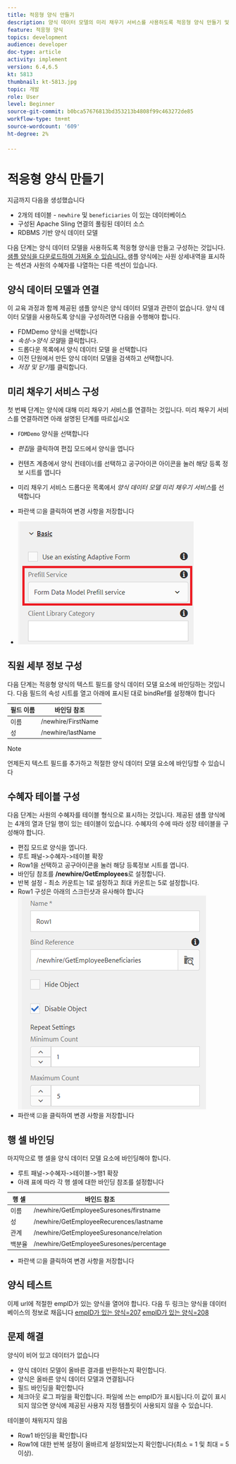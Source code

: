 ```yaml
---
title: 적응형 양식 만들기
description: 양식 데이터 모델의 미리 채우기 서비스를 사용하도록 적응형 양식 만들기 및 구성
feature: 적응형 양식
topics: development
audience: developer
doc-type: article
activity: implement
version: 6.4,6.5
kt: 5813
thumbnail: kt-5813.jpg
topic: 개발
role: User
level: Beginner
source-git-commit: b0bca57676813bd353213b4808f99c463272de85
workflow-type: tm+mt
source-wordcount: '609'
ht-degree: 2%

---
```



# 적응형 양식 만들기

지금까지 다음을 생성했습니다

* 2개의 테이블 - `newhire` 및 `beneficiaries` 이 있는 데이터베이스
* 구성된 Apache Sling 연결의 풀링된 데이터 소스
* RDBMS 기반 양식 데이터 모델

다음 단계는 양식 데이터 모델을 사용하도록 적응형 양식을 만들고 구성하는 것입니다.  [샘플 양식을 다운로드하여 가져올 수 있습니다. ](assets/fdm-demo-af.zip) 샘플 양식에는 사원 상세내역을 표시하는 섹션과 사원의 수혜자를 나열하는 다른 섹션이 있습니다.

## 양식 데이터 모델과 연결

이 교육 과정과 함께 제공된 샘플 양식은 양식 데이터 모델과 관련이 없습니다. 양식 데이터 모델을 사용하도록 양식을 구성하려면 다음을 수행해야 합니다.

* FDMDemo 양식을 선택합니다
* _속성_->_양식 모델_&#x200B;을 클릭합니다.
* 드롭다운 목록에서 양식 데이터 모델 을 선택합니다
* 이전 단원에서 만든 양식 데이터 모델을 검색하고 선택합니다.
* _저장 및 닫기_&#x200B;를 클릭합니다.

## 미리 채우기 서비스 구성

첫 번째 단계는 양식에 대해 미리 채우기 서비스를 연결하는 것입니다. 미리 채우기 서비스를 연결하려면 아래 설명된 단계를 따르십시오

* `FDMDemo` 양식을 선택합니다
* _편집_&#x200B;을 클릭하여 편집 모드에서 양식을 엽니다
* 컨텐츠 계층에서 양식 컨테이너를 선택하고 공구아이콘 아이콘을 눌러 해당 등록 정보 시트를 엽니다
* 미리 채우기 서비스 드롭다운 목록에서 _양식 데이터 모델 미리 채우기 서비스_&#x200B;를 선택합니다
* 파란색 ☑을 클릭하여 변경 사항을 저장합니다

* ![미리 채우기 서비스](assets/fdm-prefill.png)

## 직원 세부 정보 구성

다음 단계는 적응형 양식의 텍스트 필드를 양식 데이터 모델 요소에 바인딩하는 것입니다. 다음 필드의 속성 시트를 열고 아래에 표시된 대로 bindRef를 설정해야 합니다


| 필드 이름 | 바인딩 참조 |
|------------|--------------------|
| 이름 | /newhire/FirstName |
| 성 | /newhire/lastName |

>[!NOTE]
>
>언제든지 텍스트 필드를 추가하고 적절한 양식 데이터 모델 요소에 바인딩할 수 있습니다

## 수혜자 테이블 구성

다음 단계는 사원의 수혜자를 테이블 형식으로 표시하는 것입니다. 제공된 샘플 양식에는 4개의 열과 단일 행이 있는 테이블이 있습니다. 수혜자의 수에 따라 성장 테이블을 구성해야 합니다.

* 편집 모드로 양식을 엽니다.
* 루트 패널->수혜자->테이블 확장
* Row1을 선택하고 공구아이콘을 눌러 해당 등록정보 시트를 엽니다.
* 바인딩 참조를 **/newhire/GetEmployees**&#x200B;로 설정합니다.
* 반복 설정 - 최소 카운트는 1로 설정하고 최대 카운트는 5로 설정합니다.
* Row1 구성은 아래의 스크린샷과 유사해야 합니다
   ![row-configure](assets/configure-row.PNG)
* 파란색 ☑을 클릭하여 변경 사항을 저장합니다

## 행 셀 바인딩

마지막으로 행 셀을 양식 데이터 모델 요소에 바인딩해야 합니다.

* 루트 패널->수혜자->테이블->행1 확장
* 아래 표에 따라 각 행 셀에 대한 바인딩 참조를 설정합니다

| 행 셀 | 바인드 참조 |
|------------|----------------------------------------------|
| 이름 | /newhire/GetEmployeeSuresones/firstname |
| 성 | /newhire/GetEmployeeRecurences/lastname |
| 관계 | /newhire/GetEmployeeSuresonance/relation |
| 백분율 | /newhire/GetEmployeeSuresones/percentage |

* 파란색 ☑을 클릭하여 변경 사항을 저장합니다

## 양식 테스트

이제 url에 적절한 empID가 있는 양식을 열어야 합니다. 다음 두 링크는 양식을 데이터베이스의 정보로 채웁니다
[empID가 있는 양식=207](http://localhost:4502/content/dam/formsanddocuments/fdmdemo/jcr:content?wcmmode=disabled&amp;empID=207)
[empID가 있는 양식=208](http://localhost:4502/content/dam/formsanddocuments/fdmdemo/jcr:content?wcmmode=disabled&amp;empID=208)

## 문제 해결

양식이 비어 있고 데이터가 없습니다

* 양식 데이터 모델이 올바른 결과를 반환하는지 확인합니다.
* 양식은 올바른 양식 데이터 모델과 연결됩니다
* 필드 바인딩을 확인합니다
* 체크아웃 로그 파일을 확인합니다. 파일에 쓰는 empID가 표시됩니다.이 값이 표시되지 않으면 양식에 제공된 사용자 지정 템플릿이 사용되지 않을 수 있습니다.

테이블이 채워지지 않음

* Row1 바인딩을 확인합니다
* Row1에 대한 반복 설정이 올바르게 설정되었는지 확인합니다(최소 = 1 및 최대 = 5 이상).

